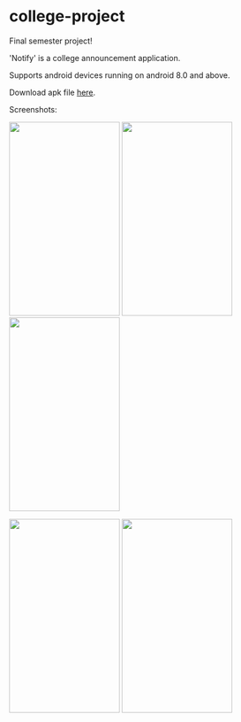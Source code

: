 # college-project
Final semester project!

'Notify' is a college announcement application.

Supports android devices running on android 8.0 and above.

Download apk file [here](https://github.com/wolfian/college-project/blob/master/Notify.apk).

Screenshots:
<p float="left">
  <img src="https://github.com/wolfian/college-project/raw/master/images/notify1.jpg" width="200" height="350"/>
  <img src="https://github.com/wolfian/college-project/raw/master/images/notify2.jpg" width="200" height="350"/> 
  <img src="https://github.com/wolfian/college-project/raw/master/images/notify3.jpg" width="200" height="350"/>
</p>

<p float="left">
  <img src="https://github.com/wolfian/college-project/raw/master/images/notify4.jpg" width="200" height="350"/>
  <img src="https://github.com/wolfian/college-project/raw/master/images/notify5.jpg" width="200" height="350"/>
</p>
